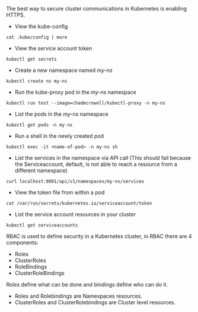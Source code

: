 The best way to secure cluster communications in Kubernetes is enabling HTTPS.

* View the kube-config

`cat .kube/config | more`

* View the service account token

`kubectl get secrets`

* Create a new namespace named _my-ns_

`kubectl create ns my-ns`

* Run the kube-proxy pod in the _my-ns_ namespace

`kubectl run test --image=chadmcrowell/kubectl-proxy -n my-ns`

* List the pods in the _my-ns_ namespace

`kubectl get pods -n my-ns`

* Run a shell in the newly created pod

`kubectl exec -it <name-of-pod> -n my-ns sh`

* List the services in the namespace via API call (This should fail because the Serviceaccount, default, is not able to reach a resource from a different namespace)

`curl localhost:8001/api/v1/namespaces/my-ns/services`

* View the token file from within a pod

`cat /var/run/secrets/kubernetes.io/serviceaccount/token`

* List the service account resources in your cluster

`kubectl get serviceaccounts`

RBAC is used to define security in a Kubernetes cluster, in RBAC there are 4 components:
* Roles 
* ClusterRoles
* RoleBindings
* ClusterRoleBindings

Roles define what can be done and bindings define who can do it.

* Roles and Rolebindings are Namespaces resources.
* ClusterRoles and ClusterRolebindings are Cluster level resources.